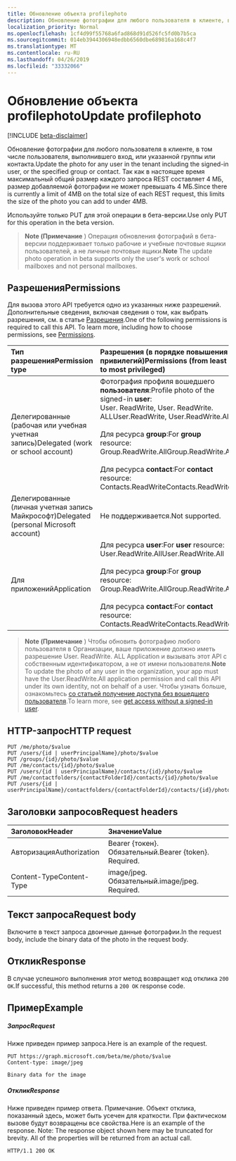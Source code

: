 ```yaml
---
title: Обновление объекта profilephoto
description: Обновление фотографии для любого пользователя в клиенте, в том числе пользователя, выполнившего вход, или указанной группы или контакта. Так как
localization_priority: Normal
ms.openlocfilehash: 1cf4d99f55768a6fad868d91d526fc5fd0b7b5ca
ms.sourcegitcommit: 014eb3944306948edbb6560dbe689816a168c4f7
ms.translationtype: MT
ms.contentlocale: ru-RU
ms.lasthandoff: 04/26/2019
ms.locfileid: "33332066"
---
```

# <a name="update-profilephoto"></a><span data-ttu-id="033b8-104">Обновление объекта profilephoto</span><span class="sxs-lookup"><span data-stu-id="033b8-104">Update profilephoto</span></span>

[!INCLUDE [beta-disclaimer](../../includes/beta-disclaimer.md)]

<span data-ttu-id="033b8-105">Обновление фотографии для любого пользователя в клиенте, в том числе пользователя, выполнившего вход, или указанной группы или контакта.</span><span class="sxs-lookup"><span data-stu-id="033b8-105">Update the photo for any user in the tenant including the signed-in user, or the specified group or contact.</span></span> <span data-ttu-id="033b8-106">Так как в настоящее время максимальный общий размер каждого запроса REST составляет 4 МБ, размер добавляемой фотографии не может превышать 4 МБ.</span><span class="sxs-lookup"><span data-stu-id="033b8-106">Since there is currently a limit of 4MB on the total size of each REST request, this limits the size of the photo you can add to under 4MB.</span></span>

<span data-ttu-id="033b8-107">Используйте только PUT для этой операции в бета-версии.</span><span class="sxs-lookup"><span data-stu-id="033b8-107">Use only PUT for this operation in the beta version.</span></span>

> <span data-ttu-id="033b8-108">**Note (Примечание** ) Операция обновления фотографий в бета-версии поддерживает только рабочие и учебные почтовые ящики пользователей, а не личные почтовые ящики.</span><span class="sxs-lookup"><span data-stu-id="033b8-108">**Note** The update photo operation in beta supports only the user's work or school mailboxes and not personal mailboxes.</span></span>

## <a name="permissions"></a><span data-ttu-id="033b8-109">Разрешения</span><span class="sxs-lookup"><span data-stu-id="033b8-109">Permissions</span></span>
<span data-ttu-id="033b8-p103">Для вызова этого API требуется одно из указанных ниже разрешений. Дополнительные сведения, включая сведения о том, как выбрать разрешения, см. в статье [Разрешения](/graph/permissions-reference).</span><span class="sxs-lookup"><span data-stu-id="033b8-p103">One of the following permissions is required to call this API. To learn more, including how to choose permissions, see [Permissions](/graph/permissions-reference).</span></span>

|<span data-ttu-id="033b8-112">Тип разрешения</span><span class="sxs-lookup"><span data-stu-id="033b8-112">Permission type</span></span>      | <span data-ttu-id="033b8-113">Разрешения (в порядке повышения привилегий)</span><span class="sxs-lookup"><span data-stu-id="033b8-113">Permissions (from least to most privileged)</span></span>              |
|:--------------------|:---------------------------------------------------------|
|<span data-ttu-id="033b8-114">Делегированные (рабочая или учебная учетная запись)</span><span class="sxs-lookup"><span data-stu-id="033b8-114">Delegated (work or school account)</span></span>     | <span data-ttu-id="033b8-115">Фотография профиля вошедшего **пользователя**:</span><span class="sxs-lookup"><span data-stu-id="033b8-115">Profile photo of the signed-in **user**:</span></span><br/><span data-ttu-id="033b8-116">User. ReadWrite, User. ReadWrite. ALL</span><span class="sxs-lookup"><span data-stu-id="033b8-116">User.ReadWrite, User.ReadWrite.All</span></span><br /><br /><span data-ttu-id="033b8-117">Для ресурса **group**:</span><span class="sxs-lookup"><span data-stu-id="033b8-117">For **group** resource:</span></span><br /><span data-ttu-id="033b8-118">Group.ReadWrite.All</span><span class="sxs-lookup"><span data-stu-id="033b8-118">Group.ReadWrite.All</span></span><br /><br /><span data-ttu-id="033b8-119">Для ресурса **contact**:</span><span class="sxs-lookup"><span data-stu-id="033b8-119">For **contact** resource:</span></span><br /><span data-ttu-id="033b8-120">Contacts.ReadWrite</span><span class="sxs-lookup"><span data-stu-id="033b8-120">Contacts.ReadWrite</span></span> |
|<span data-ttu-id="033b8-121">Делегированные (личная учетная запись Майкрософт)</span><span class="sxs-lookup"><span data-stu-id="033b8-121">Delegated (personal Microsoft account)</span></span> | <span data-ttu-id="033b8-122">Не поддерживается.</span><span class="sxs-lookup"><span data-stu-id="033b8-122">Not supported.</span></span> |
|<span data-ttu-id="033b8-123">Для приложений</span><span class="sxs-lookup"><span data-stu-id="033b8-123">Application</span></span>                            | <span data-ttu-id="033b8-124">Для ресурса **user**:</span><span class="sxs-lookup"><span data-stu-id="033b8-124">For **user** resource:</span></span><br/><span data-ttu-id="033b8-125">User.ReadWrite.All</span><span class="sxs-lookup"><span data-stu-id="033b8-125">User.ReadWrite.All</span></span><br /><br /><span data-ttu-id="033b8-126">Для ресурса **group**:</span><span class="sxs-lookup"><span data-stu-id="033b8-126">For **group** resource:</span></span><br /><span data-ttu-id="033b8-127">Group.ReadWrite.All</span><span class="sxs-lookup"><span data-stu-id="033b8-127">Group.ReadWrite.All</span></span><br /><br /><span data-ttu-id="033b8-128">Для ресурса **contact**:</span><span class="sxs-lookup"><span data-stu-id="033b8-128">For **contact** resource:</span></span><br /><span data-ttu-id="033b8-129">Contacts.ReadWrite</span><span class="sxs-lookup"><span data-stu-id="033b8-129">Contacts.ReadWrite</span></span> |

> <span data-ttu-id="033b8-130">**Note (Примечание** ) Чтобы обновить фотографию любого пользователя в Организации, ваше приложение должно иметь разрешение User. ReadWrite. ALL Application и вызывать этот API с собственным идентификатором, а не от имени пользователя.</span><span class="sxs-lookup"><span data-stu-id="033b8-130">**Note** To update the photo of any user in the organization, your app must have the User.ReadWrite.All application permission and call this API under its own identity, not on behalf of a user.</span></span> <span data-ttu-id="033b8-131">Чтобы узнать больше, ознакомьтесь [со статьей получение доступа без вошедшего пользователя](/graph/auth-v2-service).</span><span class="sxs-lookup"><span data-stu-id="033b8-131">To learn more, see [get access without a signed-in user](/graph/auth-v2-service).</span></span>

## <a name="http-request"></a><span data-ttu-id="033b8-132">HTTP-запрос</span><span class="sxs-lookup"><span data-stu-id="033b8-132">HTTP request</span></span>
<!-- { "blockType": "ignored" } -->
```http
PUT /me/photo/$value
PUT /users/{id | userPrincipalName}/photo/$value
PUT /groups/{id}/photo/$value
PUT /me/contacts/{id}/photo/$value
PUT /users/{id | userPrincipalName}/contacts/{id}/photo/$value
PUT /me/contactfolders/{contactFolderId}/contacts/{id}/photo/$value
PUT /users/{id | userPrincipalName}/contactfolders/{contactFolderId}/contacts/{id}/photo/$value
```
## <a name="request-headers"></a><span data-ttu-id="033b8-133">Заголовки запросов</span><span class="sxs-lookup"><span data-stu-id="033b8-133">Request headers</span></span>
| <span data-ttu-id="033b8-134">Заголовок</span><span class="sxs-lookup"><span data-stu-id="033b8-134">Header</span></span>       | <span data-ttu-id="033b8-135">Значение</span><span class="sxs-lookup"><span data-stu-id="033b8-135">Value</span></span> |
|:---------------|:--------|
| <span data-ttu-id="033b8-136">Авторизация</span><span class="sxs-lookup"><span data-stu-id="033b8-136">Authorization</span></span>  | <span data-ttu-id="033b8-p105">Bearer {токен}. Обязательный.</span><span class="sxs-lookup"><span data-stu-id="033b8-p105">Bearer {token}. Required.</span></span>  |
| <span data-ttu-id="033b8-139">Content-Type</span><span class="sxs-lookup"><span data-stu-id="033b8-139">Content-Type</span></span>  | <span data-ttu-id="033b8-p106">image/jpeg. Обязательный.</span><span class="sxs-lookup"><span data-stu-id="033b8-p106">image/jpeg. Required.</span></span>  |

## <a name="request-body"></a><span data-ttu-id="033b8-142">Текст запроса</span><span class="sxs-lookup"><span data-stu-id="033b8-142">Request body</span></span>
<span data-ttu-id="033b8-143">Включите в текст запроса двоичные данные фотографии.</span><span class="sxs-lookup"><span data-stu-id="033b8-143">In the request body, include the binary data of the photo in the request body.</span></span>

## <a name="response"></a><span data-ttu-id="033b8-144">Отклик</span><span class="sxs-lookup"><span data-stu-id="033b8-144">Response</span></span>

<span data-ttu-id="033b8-145">В случае успешного выполнения этот метод возвращает код отклика `200 OK`.</span><span class="sxs-lookup"><span data-stu-id="033b8-145">If successful, this method returns a `200 OK` response code.</span></span>
## <a name="example"></a><span data-ttu-id="033b8-146">Пример</span><span class="sxs-lookup"><span data-stu-id="033b8-146">Example</span></span>
##### <a name="request"></a><span data-ttu-id="033b8-147">Запрос</span><span class="sxs-lookup"><span data-stu-id="033b8-147">Request</span></span>
<span data-ttu-id="033b8-148">Ниже приведен пример запроса.</span><span class="sxs-lookup"><span data-stu-id="033b8-148">Here is an example of the request.</span></span>
<!-- {
  "blockType": "request",
  "name": "update_profilephoto"
}-->
```http
PUT https://graph.microsoft.com/beta/me/photo/$value
Content-type: image/jpeg

Binary data for the image

```
##### <a name="response"></a><span data-ttu-id="033b8-149">Отклик</span><span class="sxs-lookup"><span data-stu-id="033b8-149">Response</span></span>
<span data-ttu-id="033b8-p107">Ниже приведен пример ответа. Примечание. Объект отклика, показанный здесь, может быть усечен для краткости. При фактическом вызове будут возвращены все свойства.</span><span class="sxs-lookup"><span data-stu-id="033b8-p107">Here is an example of the response. Note: The response object shown here may be truncated for brevity. All of the properties will be returned from an actual call.</span></span>
<!-- {
  "blockType": "response",
  "truncated": true,
  "@odata.type": "microsoft.graph.profilePhoto"
} -->
```http
HTTP/1.1 200 OK
```

<!-- uuid: 8fcb5dbc-d5aa-4681-8e31-b001d5168d79
2015-10-25 14:57:30 UTC -->
<!--
{
  "type": "#page.annotation",
  "description": "Update profilephoto",
  "keywords": "",
  "section": "documentation",
  "tocPath": "",
  "suppressions": []
}
-->
